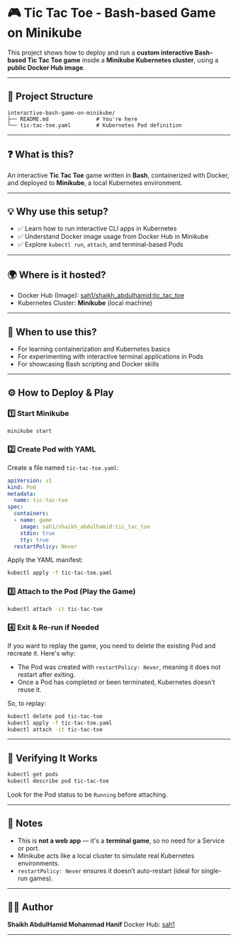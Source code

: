 # 🎮 Tic Tac Toe - Bash-based Game on Minikube

This project shows how to deploy and run a **custom interactive Bash-based Tic Tac Toe game** inside a **Minikube Kubernetes cluster**, using a **public Docker Hub image**.

---

## 📁 Project Structure

```
interactive-bash-game-on-minikube/
├── README.md               # You're here
└── tic-tac-toe.yaml        # Kubernetes Pod definition
```

---

## ❓ What is this?

An interactive **Tic Tac Toe** game written in **Bash**, containerized with Docker, and deployed to **Minikube**, a local Kubernetes environment.

---

## 💡 Why use this setup?

* ✅ Learn how to run interactive CLI apps in Kubernetes
* ✅ Understand Docker image usage from Docker Hub in Minikube
* ✅ Explore `kubectl run`, `attach`, and terminal-based Pods

---

## 🌍 Where is it hosted?

* Docker Hub (Image): [sah1/shaikh\_abdulhamid\:tic\_tac\_toe](https://hub.docker.com/r/sah1/shaikh_abdulhamid/general)
* Kubernetes Cluster: **Minikube** (local machine)

---

## 📆 When to use this?

*  For learning containerization and Kubernetes basics
*  For experimenting with interactive terminal applications in Pods
*  For showcasing Bash scripting and Docker skills

---

## ⚙️ How to Deploy & Play

### 1️⃣ Start Minikube

```bash
minikube start
```

### 2️⃣ Create Pod with YAML

Create a file named `tic-tac-toe.yaml`:

```yaml
apiVersion: v1
kind: Pod
metadata:
  name: tic-tac-toe
spec:
  containers:
  - name: game
    image: sah1/shaikh_abdulhamid:tic_tac_toe
    stdin: true
    tty: true
  restartPolicy: Never
```

Apply the YAML manifest:

```bash
kubectl apply -f tic-tac-toe.yaml
```

### 3️⃣ Attach to the Pod (Play the Game)

```bash
kubectl attach -it tic-tac-toe
```
### 4️⃣ Exit & Re-run if Needed

If you want to replay the game, you need to delete the existing Pod and recreate it. Here's why:

* The Pod was created with `restartPolicy: Never`, meaning it does not restart after exiting.
* Once a Pod has completed or been terminated, Kubernetes doesn't reuse it.

So, to replay:

```bash
kubectl delete pod tic-tac-toe
kubectl apply -f tic-tac-toe.yaml
kubectl attach -it tic-tac-toe
```
---

## 🧪 Verifying It Works

```bash
kubectl get pods
kubectl describe pod tic-tac-toe
```

Look for the Pod status to be `Running` before attaching.

---

## 📌 Notes

* This is **not a web app** — it's a **terminal game**, so no need for a Service or port.
* Minikube acts like a local cluster to simulate real Kubernetes environments.
* `restartPolicy: Never` ensures it doesn’t auto-restart (ideal for single-run games).

---

## 🙋‍♂️ Author

**Shaikh AbdulHamid Mohammad Hanif**
Docker Hub: [sah1](https://hub.docker.com/u/sah1)

---
